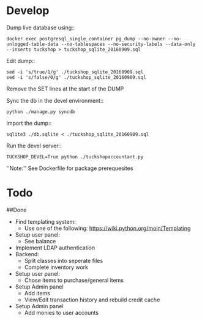 Develop
======

Dump live database using::

    docker exec postgresql_single_container pg_dump --no-owner --no-unlogged-table-data --no-tablespaces --no-security-labels --data-only --inserts tuckshop > tuckshop_sqlite_20160909.sql


Edit dump::

    sed -i 's/true/1/g' ./tuckshop_sqlite_20160909.sql
    sed -i 's/false/0/g' ./tuckshop_sqlite_20160909.sql

Remove the SET lines at the start of the DUMP

Sync the db in the devel environment::

    python ./manage.py syncdb

Import the dump::

    sqlite3 ./db.sqlite < ./tuckshop_sqlite_20160909.sql

Run the devel server::

    TUCKSHOP_DEVEL=True python ./tuckshopaccountant.py

''Note:'' See Dockerfile for package prerequesites


Todo
====

##Done
* Find templating system:
  * Use one of the following: https://wiki.python.org/moin/Templating
* Setup user panel:
  * See balance
* Implement LDAP authentication
* Backend:
  * Split classes into seperate files
  * Complete inventory work
* Setup user panel:
  * Chose items to purchase/general items
* Setup Admin panel
  * Add items
  * View/Edit transaction history and rebuild credit cache
* Setup Admin panel
  * Add monies to user accounts
